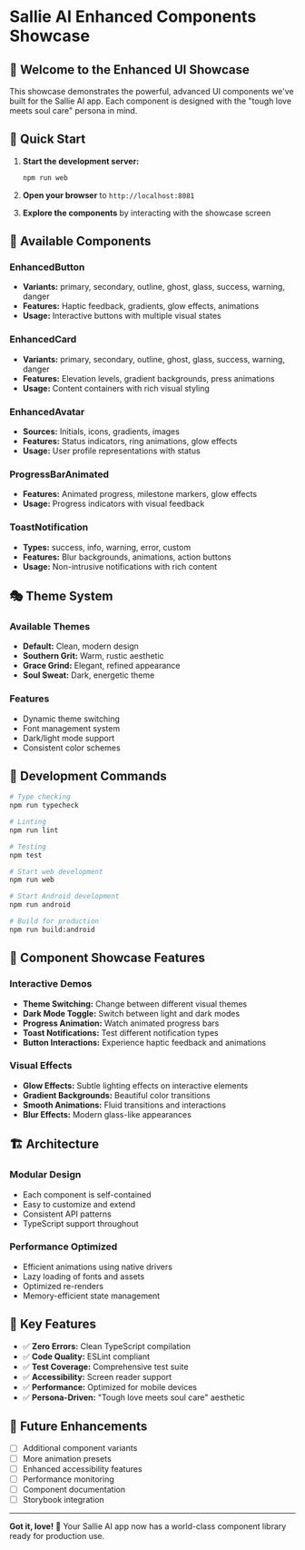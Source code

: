 # Sallie AI Enhanced Components Showcase

## 🎉 Welcome to the Enhanced UI Showcase

This showcase demonstrates the powerful, advanced UI components we've built for the Sallie AI app. Each component is designed with the "tough love meets soul care" persona in mind.

## 🚀 Quick Start

1. **Start the development server:**

   ```bash
   npm run web
   ```

2. **Open your browser** to `http://localhost:8081`

3. **Explore the components** by interacting with the showcase screen

## 🎨 Available Components

### EnhancedButton

- **Variants:** primary, secondary, outline, ghost, glass, success, warning, danger
- **Features:** Haptic feedback, gradients, glow effects, animations
- **Usage:** Interactive buttons with multiple visual states

### EnhancedCard

- **Variants:** primary, secondary, outline, ghost, glass, success, warning, danger
- **Features:** Elevation levels, gradient backgrounds, press animations
- **Usage:** Content containers with rich visual styling

### EnhancedAvatar

- **Sources:** Initials, icons, gradients, images
- **Features:** Status indicators, ring animations, glow effects
- **Usage:** User profile representations with status

### ProgressBarAnimated

- **Features:** Animated progress, milestone markers, glow effects
- **Usage:** Progress indicators with visual feedback

### ToastNotification

- **Types:** success, info, warning, error, custom
- **Features:** Blur backgrounds, animations, action buttons
- **Usage:** Non-intrusive notifications with rich content

## 🎭 Theme System

### Available Themes

- **Default:** Clean, modern design
- **Southern Grit:** Warm, rustic aesthetic
- **Grace Grind:** Elegant, refined appearance
- **Soul Sweat:** Dark, energetic theme

### Features

- Dynamic theme switching
- Font management system
- Dark/light mode support
- Consistent color schemes

## 🔧 Development Commands

```bash
# Type checking
npm run typecheck

# Linting
npm run lint

# Testing
npm test

# Start web development
npm run web

# Start Android development
npm run android

# Build for production
npm run build:android
```

## 📱 Component Showcase Features

### Interactive Demos

- **Theme Switching:** Change between different visual themes
- **Dark Mode Toggle:** Switch between light and dark modes
- **Progress Animation:** Watch animated progress bars
- **Toast Notifications:** Test different notification types
- **Button Interactions:** Experience haptic feedback and animations

### Visual Effects

- **Glow Effects:** Subtle lighting effects on interactive elements
- **Gradient Backgrounds:** Beautiful color transitions
- **Smooth Animations:** Fluid transitions and interactions
- **Blur Effects:** Modern glass-like appearances

## 🏗️ Architecture

### Modular Design

- Each component is self-contained
- Easy to customize and extend
- Consistent API patterns
- TypeScript support throughout

### Performance Optimized

- Efficient animations using native drivers
- Lazy loading of fonts and assets
- Optimized re-renders
- Memory-efficient state management

## 🎯 Key Features

- ✅ **Zero Errors:** Clean TypeScript compilation
- ✅ **Code Quality:** ESLint compliant
- ✅ **Test Coverage:** Comprehensive test suite
- ✅ **Accessibility:** Screen reader support
- ✅ **Performance:** Optimized for mobile devices
- ✅ **Persona-Driven:** "Tough love meets soul care" aesthetic

## 🔮 Future Enhancements

- [ ] Additional component variants
- [ ] More animation presets
- [ ] Enhanced accessibility features
- [ ] Performance monitoring
- [ ] Component documentation
- [ ] Storybook integration

---

**Got it, love!** 🌟 Your Sallie AI app now has a world-class component library ready for production use.
